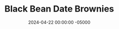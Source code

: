 ---
layout: post
title:  "Black Bean Date Brownies"
date:   2024-04-22 00:00:00 -05000
categories: 
- Recipes
- Healthier Dessert
permalink: /recipes/black-bean-date-brownies
image: /assets/Food/Healthier Dessert/Bean Brownies/bean-brownies-cover.jpg
ing: beanbrownies-ing
facts: beanbrownies-facts
section1: 
start2: 
section2: 
start3: 
section3: 
start4: 
section4: 
start5: 
section5: 
Prep: 10
Rest: 
Cook: 20
Source1: https://www.myplantifulcooking.com/healthy-vegan-black-bean-brownies/#recipe
Source2: 
whisk: https://s.samsungfood.com/thUvp
tags: 
- cocoa powder
- chocolate chips
- natural peanut butter
- peanuts
- black beans
- dates
- oats
- oat flour
- unsweetened vanilla almond milk
- raisins
- figs
- banana
- beans
- vanilla extract
- sunflower butter
- sunflower seeds
- pumpkin seeds
Description: These brownies are so good that you would never know there were beans in there. The combination of beans, oats, and dates means they're packed with fiber. They contain only healthy fats from the nuts, and are free of any refined sugars. These brownies are super rich, fudgey, the right amount of sweet, gluten free and vegan, and only 100 calories. Use sunflower or pumpkin seed butter to make them nut free too. For more date and bean based desserts, see my <a href="chickpea-date-blondies">Chickpea Date Blondies</a> and <a href="dual-bean-date-brookies">Dual Buan Date Brookies</a>
Instructions: 
- Preheat your oven to 350F, line a 9x13" baking pan with parchment paper, and lightly spray it with oil. Drain and rinse your beans<br><br>

- If you don't already have oat flour, you can just blend up quick or rolled oats in your food processor. Make sure to grind up the oats on their own, as they won't get fully blended if you do it with everything else<br><br>

- Place the rest of the ingredients and blend until a smooth batter forms. For a nut free replacement, you can use the same amount by weight (128 g) of any seed butter (pumpkin seed or sunflower seed), or an overripe banana.  Note that the batter should be very thick. My 8 cup food processor could barely fit the whole batter and blend it together<br><br>
- <center><img src="/assets/Food/Healthier Dessert/Bean Brownies/bean-brownies-3.jpg" alt="" class="instruction-image"></center><br>

- These brownies are naturally sweetened with dates. Using the same amount by weight of raisins or figs would also work as a replacement for dates. For a lower sugar option, replace both the dates and the milk with overripe bananas, about 3 large or 330 g<br><br>

- Transfer the batter to the pan. Using a silicone spatula, smooth out the batter. Lightly wetting your fingers and using your hands to spread it to all sides make it easier and stick less. Optionally, top with chocolate chips.<br><br>
- <center><img src="/assets/Food/Healthier Dessert/Bean Brownies/bean-brownies-5.jpg" alt="" class="instruction-image"></center><br>

- Bake at 350F for 20-25 minutes, or until a toothpick comes out fairly clean. A few crumbs left is generally ok. The brownies will firm up much more as they cool, so they should look a bit underdone<br><br>
- <center><img src="/assets/Food/Healthier Dessert/Bean Brownies/bean-brownies-6.jpg" alt="" class="instruction-image"></center><br>

- Let cool totally in the fridge for a few hours (ideally overnight) before slicing and enjoying
---